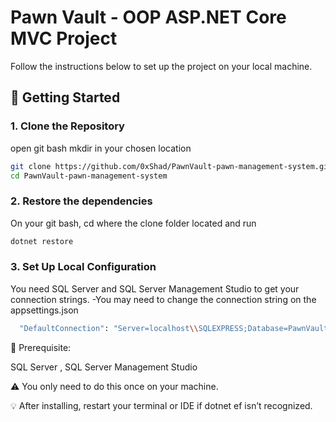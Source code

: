 # Pawn Vault - OOP  ASP.NET Core MVC Project

Follow the instructions below to set up the project on your local machine.

## 🚀 Getting Started

### 1. Clone the Repository
open git bash mkdir in your chosen location 
```bash
git clone https://github.com/0xShad/PawnVault-pawn-management-system.git
cd PawnVault-pawn-management-system
```
### 2. Restore the dependencies
On your git bash, cd where the clone folder located and run
```bash
dotnet restore
```
### 3. Set Up Local Configuration
You need SQL Server and SQL Server Management Studio to get your connection strings.
-You may need to change the connection string on the appsettings.json 
```bash
  "DefaultConnection": "Server=localhost\\SQLEXPRESS;Database=PawnVaultDB;Trusted_Connection=True;Encrypt=True;TrustServerCertificate=True;Multi
```

📌 Prerequisite:

SQL Server , SQL Server Management Studio 

⚠️ You only need to do this once on your machine.

💡 After installing, restart your terminal or IDE if dotnet ef isn’t recognized.
